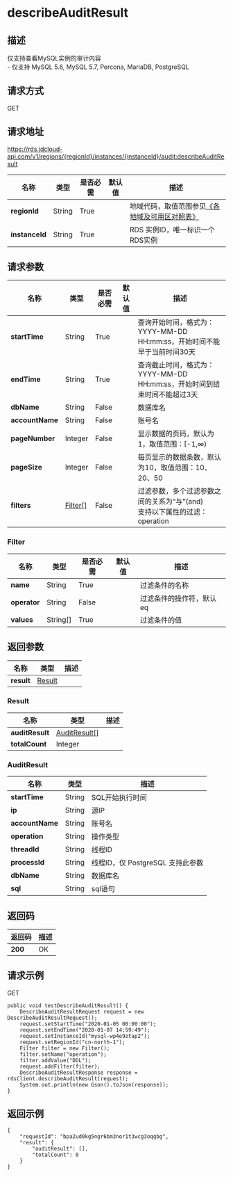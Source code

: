 # describeAuditResult


## 描述
仅支持查看MySQL实例的审计内容<br>- 仅支持 MySQL 5.6, MySQL 5.7, Percona, MariaDB, PostgreSQL

## 请求方式
GET

## 请求地址
https://rds.jdcloud-api.com/v1/regions/{regionId}/instances/{instanceId}/audit:describeAuditResult

|名称|类型|是否必需|默认值|描述|
|---|---|---|---|---|
|**regionId**|String|True| |地域代码，取值范围参见[《各地域及可用区对照表》](../Enum-Definitions/Regions-AZ.md)|
|**instanceId**|String|True| |RDS 实例ID，唯一标识一个RDS实例|

## 请求参数
|名称|类型|是否必需|默认值|描述|
|---|---|---|---|---|
|**startTime**|String|True| |查询开始时间，格式为：YYYY-MM-DD HH:mm:ss，开始时间不能早于当前时间30天|
|**endTime**|String|True| |查询截止时间，格式为：YYYY-MM-DD HH:mm:ss，开始时间到结束时间不能超过3天|
|**dbName**|String|False| |数据库名|
|**accountName**|String|False| |账号名|
|**pageNumber**|Integer|False| |显示数据的页码，默认为1，取值范围：[-1,∞)|
|**pageSize**|Integer|False| |每页显示的数据条数，默认为10，取值范围：10、20、50|
|**filters**|[Filter[]](describeauditresult#filter)|False| |过滤参数，多个过滤参数之间的关系为“与”(and)<br>支持以下属性的过滤：<br>operation<br>|

### <div id="filter">Filter</div>
|名称|类型|是否必需|默认值|描述|
|---|---|---|---|---|
|**name**|String|True| |过滤条件的名称|
|**operator**|String|False| |过滤条件的操作符，默认eq|
|**values**|String[]|True| |过滤条件的值|

## 返回参数
|名称|类型|描述|
|---|---|---|
|**result**|[Result](describeauditresult#result)| |

### <div id="result">Result</div>
|名称|类型|描述|
|---|---|---|
|**auditResult**|[AuditResult[]](describeauditresult#auditresult)| |
|**totalCount**|Integer| |
### <div id="auditresult">AuditResult</div>
|名称|类型|描述|
|---|---|---|
|**startTime**|String|SQL开始执行时间|
|**ip**|String|源IP|
|**accountName**|String|账号名|
|**operation**|String|操作类型|
|**threadId**|String|线程ID|
|**processId**|String|线程ID，仅 PostgreSQL 支持此参数|
|**dbName**|String|数据库名|
|**sql**|String|sql语句|

## 返回码
|返回码|描述|
|---|---|
|**200**|OK|

## 请求示例
GET
```
public void testDescribeAuditResult() {
    DescribeAuditResultRequest request = new DescribeAuditResultRequest();
    request.setStartTime("2020-01-05 00:00:00");
    request.setEndTime("2020-01-07 14:59:49");
    request.setInstanceId("mysql-wp4e9ztap2");
    request.setRegionId("cn-north-1");
    Filter filter = new Filter();
    filter.setName("operation");
    filter.addValue("DDL");
    request.addFilter(filter);
    DescribeAuditResultResponse response = rdsClient.describeAuditResult(request);
    System.out.println(new Gson().toJson(response));
}

```

## 返回示例
```
{
    "requestId": "bpa2ud0kg5ngr6bm3nor1t3wcg3oqqbg", 
    "result": {
        "auditResult": [], 
        "totalCount": 0
    }
}
```
